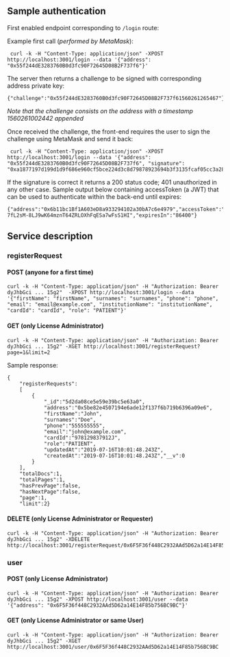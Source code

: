 ## Sample authentication
First enabled endpoint corresponding to `/login` route:

Example first call (*performed by MetaMask*):

```
 curl -k -H "Content-Type: application/json" -XPOST http://localhost:3001/login --data '{"address": "0x55f244dE3283760B0d3fc90F72645D08B2F737f6"}'
```

The server then returns a challenge to be signed with corresponding address private key:

```
{"challenge":"0x55f244dE3283760B0d3fc90F72645D08B2F737f61560261265467"}
```

*Note that the challenge consists on the address with a timestamp 1560261002442 appended*

Once received the challenge, the front-end requires the user to sign the challenge using
MetaMask and send it back:

```
 curl -k -H "Content-Type: application/json" -XPOST http://localhost:3001/login --data '{"address": "0x55f244dE3283760B0d3fc90F72645D08B2F737f6", "signature": "0xa1877197d199d1d9f686e960cf5bce224d3c8d79878923694b3f3135fcaf05cc3a28c00b488bbfc74fb5cf7cb582d03de932067a0eabae9787b008a6e0d121231c"}'
```

If the signature is correct it returns a 200 status code; 401 unauthorized in any other case. Sample output below
containing accessToken (a JWT) that can be used to authenticate within the back-end until expires:

```
{"address":"0x6b11bc1Bf1A603eD8a933294102a30bA7c6e4979","accessToken":"dyJhbGciO9JIUzI1NiIsInR5cCI6IkpXVCJ9.eyJhZGRyZXNzIjoiMHhiMTZFYTBiNUNFQjM5ODliODc5OTA0NjMxOGU4N2FhRjE5YTdkQ2Y0IiwiaWF0IjoxNTYwOTM1MDcxLCJleHAiOjE1NjB5MzUxNTd9.iu-7fL2sM-8LJ9wK64mznT64ZRLOXhFqESa7wFsS1HI","expiresIn":"86400"}
```

## Service description

### registerRequest

#### POST (anyone for a first time)

```
curl -k -H "Content-Type: application/json" -H "Authorization: Bearer dyJhbGci ... 15g2"  -XPOST http://localhost:3001/login --data '{"firstName": "firstName", "surnames": "surnames", "phone": "phone", "email": "email@example.com", "institutionName": "institutionName", "cardId": "cardId", "role": "PATIENT"}'
```

#### GET (only License Administrator)

```
curl -k -H "Content-Type: application/json" -H "Authorization: Bearer dyJhbGci ... 15g2" -XGET http://localhost:3001/registerRequest?page=1&limit=2
```

Sample response:

```
{
    "registerRequests":
    [
        {
            "_id":"5d2da08ce5e59e39bc5e63a0",
            "address":"0x5be82e4507194e6ade12f137f6b719b6396a09e6",
            "firstName":"John",
            "surnames":"Doe",
            "phone":"555555555",
            "email":"john@example.com",
            "cardId":"978129837912J",
            "role":"PATIENT",
            "updatedAt":"2019-07-16T10:01:48.243Z",
            "createdAt":"2019-07-16T10:01:48.243Z","__v":0
        }
    ],
    "totalDocs":1,
    "totalPages":1,
    "hasPrevPage":false,
    "hasNextPage":false,
    "page":1,
    "limit":2}
```

#### DELETE (only License Administrator or Requester)

```
curl -k -H "Content-Type: application/json" -H "Authorization: Bearer dyJhbGci ... 15g2" -XDELETE http://localhost:3001/registerRequest/0x6F5F36f448C2932AAd5D62a14E14F85b756BC9BC
```

### user

#### POST (only License Administrator)

```
curl -k -H "Content-Type: application/json" -H "Authorization: Bearer dyJhbGci ... 15g2" -XPOST http://localhost:3001/user --data '{"address": "0x6F5F36f448C2932AAd5D62a14E14F85b756BC9BC"}'
```

#### GET (only License Administrator or same User)

```
curl -k -H "Content-Type: application/json" -H "Authorization: Bearer dyJhbGci ... 15g2" -XGET http://localhost:3001/user/0x6F5F36f448C2932AAd5D62a14E14F85b756BC9BC
```
